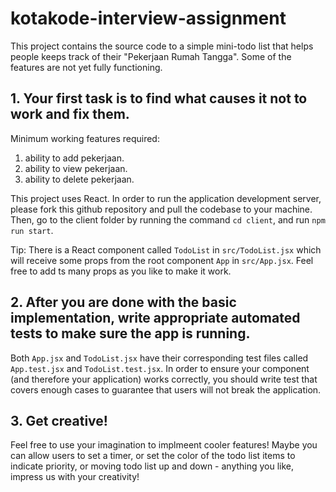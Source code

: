 # kotakode-interview-assignment

This project contains the source code to a simple mini-todo list that helps people keeps track of their "Pekerjaan Rumah Tangga". Some of the features are not yet fully functioning. 

## 1. Your first task is to find what causes it not to work and fix them.

Minimum working features required:
1. ability to add pekerjaan.
2. ability to view pekerjaan.
3. ability to delete pekerjaan.

This project uses React. In order to run the application development server, please fork this github repository and pull the codebase to your machine. Then, go to the client folder by running the command `cd client`, and run `npm run start`.

Tip: There is a React component called `TodoList` in `src/TodoList.jsx` which will receive some props from the root component `App` in `src/App.jsx`. Feel free to add ts many props as you like to make it work.

## 2. After you are done with the basic implementation, write appropriate automated tests to make sure the app is running.

Both `App.jsx` and `TodoList.jsx` have their corresponding test files called `App.test.jsx` and `TodoList.test.jsx`. In order to ensure your component (and therefore your application) works correctly, you should write test that covers enough cases to guarantee that users will not break the application.

## 3. Get creative!

Feel free to use your imagination to implmeent cooler features! Maybe you can allow users to set a timer, or set the color of the todo list items to indicate priority, or moving todo list up and down - anything you like, impress us with your creativity!
